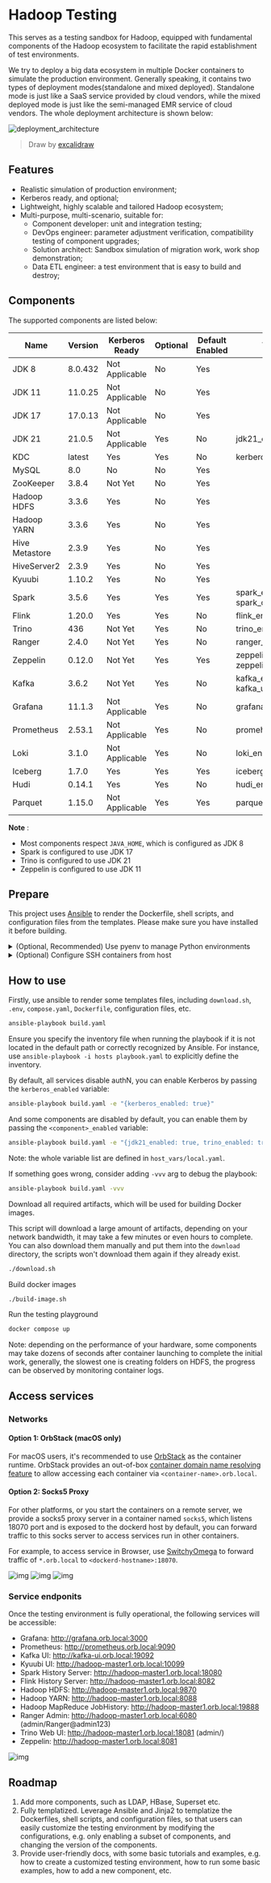 Hadoop Testing
==============
This serves as a testing sandbox for Hadoop, equipped with fundamental components
of the Hadoop ecosystem to facilitate the rapid establishment of test environments.

We try to deploy a big data ecosystem in multiple Docker containers to simulate the production environment. Generally speaking, it contains two types of deployment modes(standalone and mixed deployed). Standalone mode is just like a SaaS service provided by cloud vendors, while the mixed deployed mode is just like the semi-managed EMR service of cloud vendors. The whole deployment architecture is shown below:

![deployment_architecture](./docs/imgs/deployment_architecture.png)

> Draw by [excalidraw](https://excalidraw.com/)

## Features

* Realistic simulation of production environment;
* Kerberos ready, and optional;
* Lightweight, highly scalable and tailored Hadoop ecosystem;
* Multi-purpose, multi-scenario, suitable for:
   - Component developer: unit and integration testing;
   - DevOps engineer: parameter adjustment verification, compatibility testing of component upgrades;
   - Solution architect: Sandbox simulation of migration work, work shop demonstration;
   - Data ETL engineer: a test environment that is easy to build and destroy;

## Components

The supported components are listed below:

| Name           | Version | Kerberos Ready | Optional | Default Enabled | Variables                              |
| -------------- | ------- | -------------- | -------- | --------------- | -------------------------------------- |
| JDK 8          | 8.0.432 | Not Applicable | No       | Yes             |                                        |
| JDK 11         | 11.0.25 | Not Applicable | No       | Yes             |                                        |
| JDK 17         | 17.0.13 | Not Applicable | No       | Yes             |                                        |
| JDK 21         | 21.0.5  | Not Applicable | Yes      | No              | jdk21_enabled                          |
| KDC            | latest  | Yes            | Yes      | No              | kerberos_enabled                       |
| MySQL          | 8.0     | No             | No       | Yes             |                                        |
| ZooKeeper      | 3.8.4   | Not Yet        | No       | Yes             |                                        |
| Hadoop HDFS    | 3.3.6   | Yes            | No       | Yes             |                                        |
| Hadoop YARN    | 3.3.6   | Yes            | No       | Yes             |                                        |
| Hive Metastore | 2.3.9   | Yes            | No       | Yes             |                                        |
| HiveServer2    | 2.3.9   | Yes            | No       | Yes             |                                        |
| Kyuubi         | 1.10.2  | Yes            | No       | Yes             |                                        |
| Spark          | 3.5.6   | Yes            | Yes      | Yes             | spark_enabled, spark_custom_name       |
| Flink          | 1.20.0  | Yes            | Yes      | No              | flink_enabled                          |
| Trino          | 436     | Not Yet        | Yes      | No              | trino_enabled                          |
| Ranger         | 2.4.0   | Not Yet        | Yes      | No              | ranger_enabled                         |
| Zeppelin       | 0.12.0  | Not Yet        | Yes      | Yes             | zeppelin_enabled, zeppelin_custom_name |
| Kafka          | 3.6.2   | Not Yet        | Yes      | No              | kafka_enabled, kafka_ui_enabled        |
| Grafana        | 11.1.3  | Not Applicable | Yes      | No              | grafana_enabled                        |
| Prometheus     | 2.53.1  | Not Applicable | Yes      | No              | promeheus_enabled                      |
| Loki           | 3.1.0   | Not Applicable | Yes      | No              | loki_enabled                           |
| Iceberg        | 1.7.0   | Yes            | Yes      | Yes             | iceberg_enabled                        |
| Hudi           | 0.14.1  | Yes            | Yes      | No              | hudi_enabled                           |
| Parquet        | 1.15.0  | Not Applicable | Yes      | Yes             | parquet_enabled                        |

**Note** :

- Most components respect `JAVA_HOME`, which is configured as JDK 8
- Spark is configured to use JDK 17
- Trino is configured to use JDK 21
- Zeppelin is configured to use JDK 11

## Prepare

This project uses [Ansible](https://www.ansible.com/) to render the Dockerfile, shell scripts, and configuration files from the templates. Please make sure you have installed it before building.

<details>

<summary> (Optional, Recommended) Use pyenv to manage Python environments </summary>

Considering, ansible strongly depends on the Python environment. To make the Python environment independent and easy to manage, it is recommended to use [pyenv-virtualenv](https://github.com/pyenv/pyenv-virtualenv) to manage Python environment.

### Install pyenv

Here we provide guides for macOS and CentOS users.

#### macOS

Install from Homebrew

```bash
brew install pyenv pyenv-virtualenv
```

Append to `~/.zshrc`, and perform `source ~/.zshrc` or open a new terminal to take effect.

```bash
eval "$(pyenv init -)"
eval "$(pyenv virtualenv-init -)"
```

#### CentOS

Before installing, we need to install some required packages.

```bash
yum install gcc make patch zlib-devel bzip2 bzip2-devel readline-devel sqlite sqlite-devel openssl-devel tk-devel libffi-devel xz-devel
```

Then, install pyenv:

```bash
curl https://pyenv.run | bash
```

If you use `bash`, add it into `~/.bash_profile` or `~/.bashrc`:

```bash
export PYENV_ROOT="$HOME/.pyenv"
[[ -d $PYENV_ROOT/bin ]] && export PATH="$PYENV_ROOT/bin:$PATH"
eval "$(pyenv init -)"
```

Add it into `~/.bashrc`:

```bash
eval "$(pyenv virtualenv-init -)"
```

After all, source `~/.bash_profile` and `~/.bashrc`.

### Use pyenv

Create virtualenv

```bash
pyenv install 3.11
pyenv virtualenv 3.11 hadoop-testing
```

Localize virtualenv

```bash
pyenv local hadoop-testing
```

Install packages to the isolated virtualenv

```bash
pip install -r requirements.txt
```
</details>

<details>

<summary>(Optional) Configure SSH containers from host</summary>

This step allows you to ssh all the `hadoop-*` containers from your host, then can use ansible to control all the `hadoop-*` containers.

### Install nc

Here we provide guides for macOS and CentOS users.

#### macOS

The macOS should have pre-installed `nc`.

#### CentOS

Install `nc` using YUM:

```bash
yum install epel-release && yum install -y nc
```

### Configure SSH

Then configure the `~/.ssh/config` file in your host:

```bash
Host hadoop-*
    Hostname %h.orb.local
    User root
    Port 22
    ForwardAgent yes
    IdentityFile ~/.ssh/id_rsa_hadoop_testing
    StrictHostKeyChecking no
    ProxyCommand nc -x 127.0.0.1:18070 %h %p
```

**Note** : DO NOT forget to reduce access permission by invoking this command:

```bash
chmod 600 ~/.ssh/id_rsa_hadoop_testing
```

After all the containers have been launched, test the controllability via this command:

```bash
ansible-playbook test-ssh.yaml
```

It should print all nodes' OS information (include host and hadoop related containers).

If not, use `-vvv` config option to debug it.
</details>

## How to use

Firstly, use ansible to render some templates files, including `download.sh`, `.env`, `compose.yaml`, `Dockerfile`, configuration files, etc.

```bash
ansible-playbook build.yaml
```
Ensure you specify the inventory file when running the playbook if it is not located in the default path or correctly recognized by Ansible. For instance, use `ansible-playbook -i hosts playbook.yaml` to explicitly define the inventory.

By default, all services disable authN, you can enable Kerberos by passing the `kerberos_enabled` variable:

```bash
ansible-playbook build.yaml -e "{kerberos_enabled: true}"
```

And some components are disabled by default, you can enable them by passing the `<component>_enabled` variable:

```bash
ansible-playbook build.yaml -e "{jdk21_enabled: true, trino_enabled: true}"
```

Note: the whole variable list are defined in `host_vars/local.yaml`.

If something goes wrong, consider adding `-vvv` arg to debug the playbook:

```bash
ansible-playbook build.yaml -vvv
```

Download all required artifacts, which will be used for building Docker images.

This script will download a large amount of artifacts, depending on your network bandwidth,
it may take a few minutes or even hours to complete. You can also download them manually and
put them into the `download` directory, the scripts won't download them again if they already
exist.

```bash
./download.sh
```

Build docker images

```bash
./build-image.sh
```

Run the testing playground

```bash
docker compose up
```

Note: depending on the performance of your hardware, some components may take dozens of seconds
after container launching to complete the initial work, generally, the slowest one is creating
folders on HDFS, the progress can be observed by monitoring container logs.

## Access services

### Networks

#### Option 1: OrbStack (macOS only)

For macOS users, it's recommended to use [OrbStack](https://docs.orbstack.dev/) as the container runtime. OrbStack provides an out-of-box [container domain name resolving feature](https://docs.orbstack.dev/docker/domains) to allow accessing each container via `<container-name>.orb.local`.

#### Option 2: Socks5 Proxy

For other platforms, or you start the containers on a remote server, we provide a socks5 proxy server in a container named `socks5`, which listens 18070 port and is exposed to the dockerd host by default, you can forward traffic to this socks server to access services run in other containers.

For example, to access service in Browser, use [SwitchyOmega](https://github.com/FelisCatus/SwitchyOmega) to forward traffic of `*.orb.local` to `<dockerd-hostname>:18070`.

![img](docs/imgs/switchy-omega-1.png "step 1")
![img](docs/imgs/switchy-omega-2.png "step 2")
![img](docs/imgs/switchy-omega-3.png "step 3")

### Service endponits

Once the testing environment is fully operational, the following services will be accessible:

- Grafana: http://grafana.orb.local:3000
- Prometheus: http://prometheus.orb.local:9090
- Kafka UI: http://kafka-ui.orb.local:19092
- Kyuubi UI: http://hadoop-master1.orb.local:10099
- Spark History Server: http://hadoop-master1.orb.local:18080
- Flink History Server: http://hadoop-master1.orb.local:8082
- Hadoop HDFS: http://hadoop-master1.orb.local:9870
- Hadoop YARN: http://hadoop-master1.orb.local:8088
- Hadoop MapReduce JobHistory: http://hadoop-master1.orb.local:19888
- Ranger Admin: http://hadoop-master1.orb.local:6080 (admin/Ranger@admin123)
- Trino Web UI: http://hadoop-master1.orb.local:18081 (admin/)
- Zeppelin: http://hadoop-master1.orb.local:8081

![img](docs/imgs/namenode-ui.png)

## Roadmap

1. Add more components, such as LDAP, HBase, Superset etc.
2. Fully templatized. Leverage Ansible and Jinja2 to templatize the Dockerfiles, shell scripts, and configuration files, so that users can easily customize the testing environment by modifying the configurations, e.g. only enabling a subset of components, and changing the version of the components.
3. Provide user-friendly docs, with some basic tutorials and examples, e.g. how to create a customized testing environment, how to run some basic examples, how to add a new component, etc.
